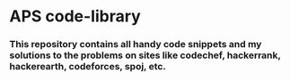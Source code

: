 # APS code-library

### This repository contains all handy code snippets and my solutions to the problems on sites like codechef, hackerrank, hackerearth, codeforces, spoj, etc.
